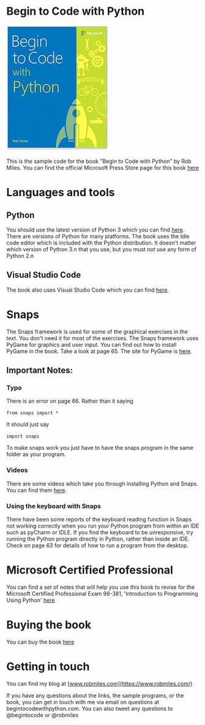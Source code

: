 # Begin to Code with Python 
![Begin to Code with Python book cover](images/cover.png)


This is the sample code for the book "Begin to Code with Python" by Rob Miles. You can find the official Microsoft Press Store page for this book [here](https://www.microsoftpressstore.com/store/begin-to-code-with-python-9781509304523)
# Languages and tools
## Python
You should use the latest version of Python 3 which you can find [here](https://www.python.org/downloads/). There are versions of Python for many platforms. The book uses the Idle code editor which is included with the Python distribution. It doesn't matter which version of Python 3.n that you use, but you must *not* use any form of Python 2.n 
## Visual Studio Code
The book also uses Visual Studio Code which you can find [here](https://code.visualstudio.com/).
# Snaps
The Snaps framework is used for some of the graphical exercises in the text. You don't need it for most of the exercises. The Snaps framework uses PyGame for graphics and user input. You can find out how to install PyGame in the book. Take a look at page 65. The site for PyGame is [here](https://www.pygame.org).

## Important Notes:
### Typo
There is an error on page 66. Rather than it saying 

```
from snaps import * 
```

It should just say 

```
import snaps
```

To make snaps work you just have to have the snaps program in the same folder as your program. 
### Videos
There are some videos which take you through installing Python and Snaps. You can find them [here](https://www.youtube.com/playlist?list=PL7zNOp_WVLyUZ5XoCP2w0Uhy02PnX5W9m).
### Using the keyboard with Snaps
There have been some reports of the keyboard reading function in Snaps not working correctly when you run your Python program from within an IDE such as pyCharm or IDLE. If you find the keyboard to be unresponsive, try running the Python program directly in Python, rather than inside an IDE. Check on page 63 for details of how to run a program from the desktop.
# Microsoft Certified Professional

You can find a set of notes that will help you use this book to revise for the Microsoft Certified Professional Exam  98-381, 'Introduction to Programming Using Python' [here](notes/prep.pdf)
# Buying the book
You can buy the book [here](http://a.co/abCAG81) 
# Getting in touch
You can find my blog at [www.robmiles.com](https://www.robmiles.com/) 
<p>If you have any questions about the links, the sample programs, or the book, you can get in touch with me via email on questions at begintocodewithpython.com. You can also tweet any questions to @begintocode or @robmiles
